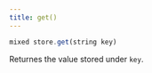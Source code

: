 ```yaml
---
title: get()
---
```


```js
mixed store.get(string key)
```

Returnes the value stored under `key`.

